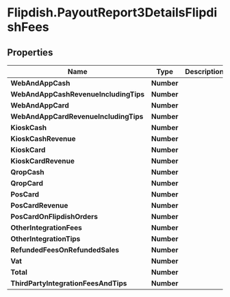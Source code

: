 # Flipdish.PayoutReport3DetailsFlipdishFees

## Properties

Name | Type | Description | Notes
------------ | ------------- | ------------- | -------------
**WebAndAppCash** | **Number** |  | [optional] 
**WebAndAppCashRevenueIncludingTips** | **Number** |  | [optional] 
**WebAndAppCard** | **Number** |  | [optional] 
**WebAndAppCardRevenueIncludingTips** | **Number** |  | [optional] 
**KioskCash** | **Number** |  | [optional] 
**KioskCashRevenue** | **Number** |  | [optional] 
**KioskCard** | **Number** |  | [optional] 
**KioskCardRevenue** | **Number** |  | [optional] 
**QropCash** | **Number** |  | [optional] 
**QropCard** | **Number** |  | [optional] 
**PosCard** | **Number** |  | [optional] 
**PosCardRevenue** | **Number** |  | [optional] 
**PosCardOnFlipdishOrders** | **Number** |  | [optional] 
**OtherIntegrationFees** | **Number** |  | [optional] 
**OtherIntegrationTips** | **Number** |  | [optional] 
**RefundedFeesOnRefundedSales** | **Number** |  | [optional] 
**Vat** | **Number** |  | [optional] 
**Total** | **Number** |  | [optional] 
**ThirdPartyIntegrationFeesAndTips** | **Number** |  | [optional] 



